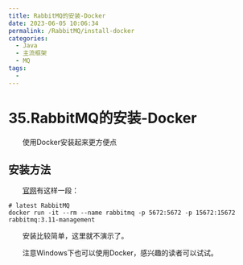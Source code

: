 ```yaml
---
title: RabbitMQ的安装-Docker
date: 2023-06-05 10:06:34
permalink: /RabbitMQ/install-docker
categories:
  - Java
  - 主流框架
  - MQ
tags:
  - 
---
```

# 35.RabbitMQ的安装-Docker

　　使用Docker安装起来更方便点

<!-- more -->

## 安装方法

　　[官网](https://www.rabbitmq.com/download.html)有这样一段：

```shell
# latest RabbitMQ
docker run -it --rm --name rabbitmq -p 5672:5672 -p 15672:15672 rabbitmq:3.11-management
```

　　安装比较简单，这里就不演示了。

　　注意Windows下也可以使用Docker，感兴趣的读者可以试试。

　　‍
